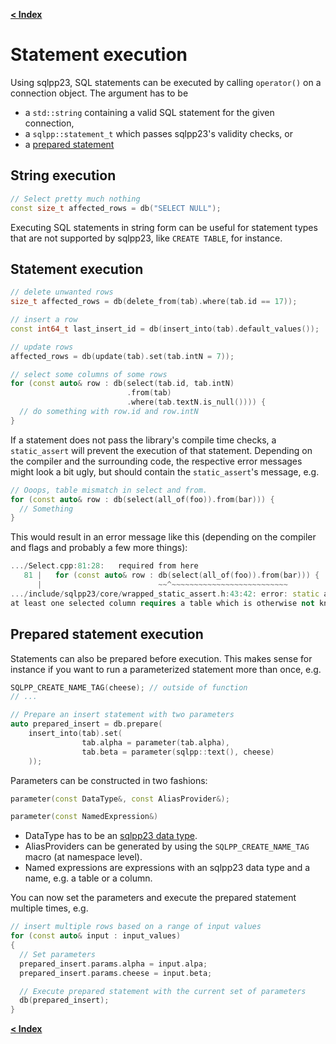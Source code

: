 [**< Index**](README.md)

# Statement execution

Using sqlpp23, SQL statements can be executed by calling `operator()` on a connection object. The argument has to be

- a `std::string` containing a valid SQL statement for the given connection,
- a `sqlpp::statement_t` which passes sqlpp23's validity checks, or
- a [prepared statement](prepared_statement.md)

## String execution

```c++
// Select pretty much nothing
const size_t affected_rows = db("SELECT NULL");
```

Executing SQL statements in string form can be useful for statement types that are not supported by sqlpp23, like `CREATE TABLE`, for instance.

## Statement execution

```c++
// delete unwanted rows
size_t affected_rows = db(delete_from(tab).where(tab.id == 17));

// insert a row
const int64_t last_insert_id = db(insert_into(tab).default_values());

// update rows
affected_rows = db(update(tab).set(tab.intN = 7));

// select some columns of some rows
for (const auto& row : db(select(tab.id, tab.intN)
                          .from(tab)
                          .where(tab.textN.is_null()))) {
  // do something with row.id and row.intN
}
```

If a statement does not pass the library's compile time checks, a `static_assert` will prevent the execution of that statement. Depending on the compiler and the surrounding code, the respective error messages might look a bit ugly, but should contain the `static_assert`'s message, e.g.

```c++
// Ooops, table mismatch in select and from.
for (const auto& row : db(select(all_of(foo)).from(bar))) {
  // Something
}
```

This would result in an error message like this (depending on the compiler and flags and probably a few more things):

```c++
.../Select.cpp:81:28:   required from here
   81 |   for (const auto& row : db(select(all_of(foo)).from(bar))) {
      |                          ~~^~~~~~~~~~~~~~~~~~~~~~~~~~~
.../include/sqlpp23/core/wrapped_static_assert.h:43:42: error: static assertion failed:
at least one selected column requires a table which is otherwise not known in the statement
```

## Prepared statement execution

Statements can also be prepared before execution. This makes sense for instance if you want to run a parameterized statement more than once, e.g.

```c++
SQLPP_CREATE_NAME_TAG(cheese); // outside of function
// ...

// Prepare an insert statement with two parameters
auto prepared_insert = db.prepare(
    insert_into(tab).set(
                tab.alpha = parameter(tab.alpha),
                tab.beta = parameter(sqlpp::text(), cheese)
    ));
```

Parameters can be constructed in two fashions:

```C++
parameter(const DataType&, const AliasProvider&);

parameter(const NamedExpression&)
```

- DataType has to be an [sqlpp23 data type](data_types.md).
- AliasProviders can be generated by using the `SQLPP_CREATE_NAME_TAG` macro (at namespace level).
- Named expressions are expressions with an sqlpp23 data type and a name, e.g. a table or a column.

You can now set the parameters and execute the prepared statement multiple times, e.g.

```C++
// insert multiple rows based on a range of input values
for (const auto& input : input_values)
{
  // Set parameters
  prepared_insert.params.alpha = input.alpa;
  prepared_insert.params.cheese = input.beta;

  // Execute prepared statement with the current set of parameters
  db(prepared_insert);
}
```

[**< Index**](README.md)
